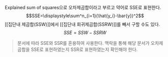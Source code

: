 Explained sum of squares으로 오차제곱합이라고 부르고 약어로 SSE로 표현한다.
$$SSE=\displaystyle\sum^n_{i=1}(\hat{y_i}-\bar{y})^2$$
[[집단내 제곱합(SSW)]]에서 [[집단내 회귀제곱합(SSRW)]]를 빼서 구할 수도 있다.
$$SSE=SSW-SSRW$$


> 문서에 따라 SSE와 SSR를 혼용하여 사용한다. 맥락을 통해 해당 문서가 오차제곱합을 SSE로 표현하였는지 SSR로 표현하였는지 확인해야 한다. 